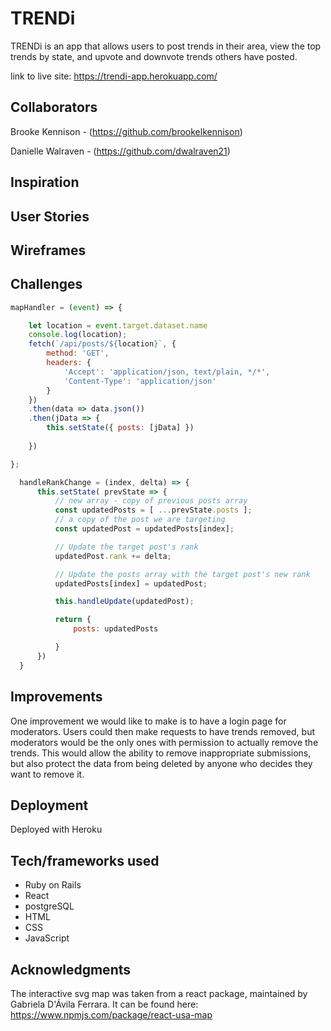 # TRENDi

TRENDi is an app that allows users to post trends in their area, view the top trends by state, and upvote and downvote trends others have posted.

link to live site: https://trendi-app.herokuapp.com/

## Collaborators
Brooke Kennison - (https://github.com/brookelkennison)

Danielle Walraven - (https://github.com/dwalraven21)

## Inspiration

## User Stories

## Wireframes

## Challenges

```JavaScript
mapHandler = (event) => {

	let location = event.target.dataset.name
	console.log(location);
	fetch(`/api/posts/${location}`, {
		method: 'GET',
		headers: {
			'Accept': 'application/json, text/plain, */*',
			'Content-Type': 'application/json'
		}
	})
	.then(data => data.json())
	.then(jData => {
		this.setState({ posts: [jData] })
		
	})

};

```

```JavaScript
  handleRankChange = (index, delta) => {
	  this.setState( prevState => {
		  // new array - copy of previous posts array
		  const updatedPosts = [ ...prevState.posts ];
		  // a copy of the post we are targeting
		  const updatedPost = updatedPosts[index];

		  // Update the target post's rank
		  updatedPost.rank += delta;

		  // Update the posts array with the target post's new rank
		  updatedPosts[index] = updatedPost;

		  this.handleUpdate(updatedPost);

		  return {
			  posts: updatedPosts

		  }
	  })
  }

```

## Improvements

One improvement we would like to make is to have a login page for moderators. Users could then make requests to have trends removed, but moderators would be the only ones with permission to actually remove the trends. This would allow the ability to remove inappropriate submissions, but also protect the data from being deleted by anyone who decides they want to remove it.

## Deployment

Deployed with Heroku

## Tech/frameworks used

* Ruby on Rails
* React
* postgreSQL
* HTML
* CSS
* JavaScript

## Acknowledgments

The interactive svg map was taken from a react package, maintained by Gabriela D'Ávila Ferrara. It can be found here:
https://www.npmjs.com/package/react-usa-map
